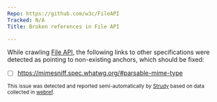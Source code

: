 ```yaml
---
Repo: https://github.com/w3c/FileAPI
Tracked: N/A
Title: Broken references in File API

---
```


While crawling [File API](https://w3c.github.io/FileAPI/), the following links to other specifications were detected as pointing to non-existing anchors, which should be fixed:
* [ ] https://mimesniff.spec.whatwg.org/#parsable-mime-type

<sub>This issue was detected and reported semi-automatically by [Strudy](https://github.com/w3c/strudy/) based on data collected in [webref](https://github.com/w3c/webref/).</sub>
